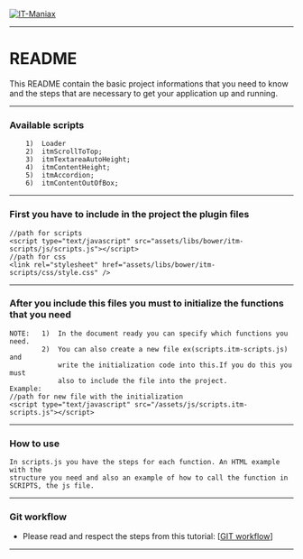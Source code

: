 [![IT-Maniax](http://itmaniax.com/assets/img/itm-logo.png "IT-Maniax")](http://itmaniax.com/ "Visit our website IT-Maniax")

***

# README #

This README contain the basic project informations that you need to know and the steps that are necessary to get your application up and running.

***

### Available scripts ###
        1)  Loader
        2)  itmScrollToTop;
        3)  itmTextareaAutoHeight;
        4)  itmContentHeight;
        5)  itmAccordion;
        6)  itmContentOutOfBox;
        
***

### First you have to include in the project the plugin files ###

    //path for scripts
    <script type="text/javascript" src="assets/libs/bower/itm-scripts/js/scripts.js"></script> 
    //path for css
    <link rel="stylesheet" href="assets/libs/bower/itm-scripts/css/style.css" />

***

### After you include this files you must to initialize the functions that you need ###

    NOTE:   1)  In the document ready you can specify which functions you need.
            2)  You can also create a new file ex(scripts.itm-scripts.js) and 
                write the initialization code into this.If you do this you must 
                also to include the file into the project.
    Example:
    //path for new file with the initialization
    <script type="text/javascript" src="/assets/js/scripts.itm-scripts.js"></script>

***

### How to use ###

    In scripts.js you have the steps for each function. An HTML example with the
    structure you need and also an example of how to call the function in 
    SCRIPTS, the js file.

***

### Git workflow ###

+ Please read and respect the steps from this tutorial: [[GIT workflow](https://docs.google.com/document/d/1jGZec9NLEwojVST8ymmodbIdcT45rZ4-AeD6MhRrqZA "IT-Maniax GIT workflow")]

***